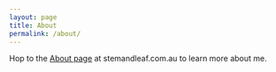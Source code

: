```yaml
---
layout: page
title: About
permalink: /about/
---
```


Hop to the [About page](https://stemandleaf.com.au/about) at stemandleaf.com.au to learn more about me.

